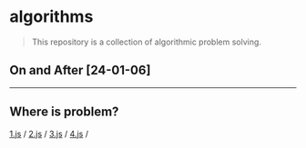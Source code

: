 # algorithms

>This repository is a collection of algorithmic problem solving.

## On and After [24-01-06]

---

## Where is problem?

[1.js](https://school.programmers.co.kr/learn/courses/30/lessons/142086) /
[2.js](https://school.programmers.co.kr/learn/courses/30/lessons/134240) /
[3.js](https://school.programmers.co.kr/learn/courses/30/lessons/132267) /
[4.js](https://school.programmers.co.kr/learn/courses/30/lessons/138477) /
